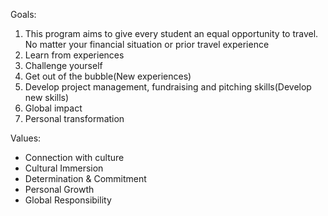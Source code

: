 Goals:
1. This program aims to give every student an equal opportunity to travel. No matter your
financial situation or prior travel experience
2. Learn from experiences
3. Challenge yourself
4. Get out of the bubble(New experiences)
5. Develop project management, fundraising and pitching skills(Develop new skills)
6. Global impact
7. Personal transformation

Values:
- Connection with culture
- Cultural Immersion
- Determination & Commitment
- Personal Growth
- Global Responsibility
